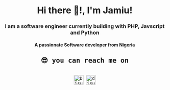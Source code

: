 <html>  
  <body >
    <h1 align="center"  dir="auto">Hi there 👋!, I'm Jamiu!</h1>

  <h3 align="center"  dir="auto">I am a software engineer currently building with PHP, Javscript and Python </h3>
  <h4 align="center"  dir="auto">A passionate Software developer from Nigeria</h4>

  <div dir="auto">
  <samp>
    <h2 align="center" id="user-content--you-can-reach-me-on" dir="auto">😎 you can reach me on</h2>
    <p align="center" dir="auto">
      <br>
      <a href="https://www.linkedin.com/in/jamiu-ganiu-238b12239/" rel="nofollow"><img align="center" src="https://camo.githubusercontent.com/704e5391e523f95dacab15520ecf2e77066e38c191058ab7e91134f3bedd2cb7/68747470733a2f2f696d672e736869656c64732e696f2f62616467652f6c696e6b6564696e2d2532333144413146322e7376673f7374796c653d666f722d7468652d6261646765266c6f676f3d6c696e6b6564696e266c6f676f436f6c6f723d7768697465" alt="Disu" height="30" data-canonical-src="https://img.shields.io/badge/linkedin-%231DA1F2.svg?style=for-the-badge&amp;logo=linkedin&amp;logoColor=white" style="max-width: 100%;"></a>
      <a href="https://mailto:ganiujamiu03@gmail.com" rel="nofollow"><img align="center" src="https://camo.githubusercontent.com/a75c1e7d0175346e425c70693da967793c9a2c673ff3c55f56dbe46954065921/68747470733a2f2f696d672e736869656c64732e696f2f62616467652f676d61696c2d4541343333352e7376673f7374796c653d666f722d7468652d6261646765266c6f676f3d676d61696c266c6f676f436f6c6f723d7768697465" alt="disu" height="30" data-canonical-src="https://img.shields.io/badge/gmail-EA4335.svg?style=for-the-badge&amp;logo=gmail&amp;logoColor=white" style="max-width: 100%;"></a>
    </p>
  </samp>
</div>
  
 
<!--
**mario0070/mario0070** is a ✨ _special_ ✨ repository because its `README.md` (this file) appears on your GitHub profile.

Here are some ideas to get you started:

- 🔭 I’m currently working on ...
- 🌱 I’m currently learning ...
- 👯 I’m looking to collaborate on ...
- 🤔 I’m looking for help with ...
- 💬 Ask me about ...
- 📫 How to reach me: ...
- 😄 Pronouns: ...
- ⚡ Fun fact: ...
-->

  </body>
</html>
